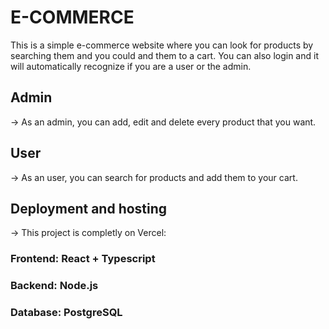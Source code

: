 # E-COMMERCE 

This is a simple e-commerce website where you can look for products by searching them and you could and them to a cart. You can also login and it will automatically recognize if you are a user or the admin.

## Admin 
-> As an admin, you can add, edit and delete every product that you want.

## User
-> As an user, you can search for products and add them to your cart.

## Deployment and hosting
-> This project is completly on Vercel:
### Frontend: React + Typescript
### Backend: Node.js
### Database: PostgreSQL

